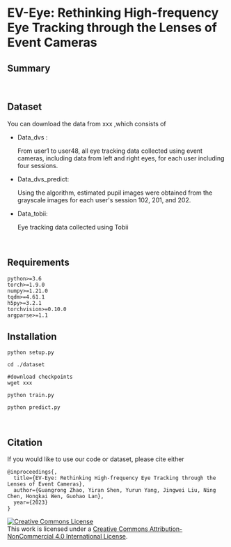 # EV-Eye: Rethinking High-frequency Eye Tracking through the Lenses of Event Cameras

## Summary

<br/>

## Dataset

You can download the data from  xxx ,which consists of

- Data_dvs :
  
  From user1 to user48, all eye tracking data collected using event cameras, including data from left and right eyes, for each user including four sessions.
- Data_dvs_predict:
  
  Using the algorithm, estimated pupil images were obtained from the grayscale images for each user's session 102, 201, and 202.
- Data_tobii:
  
  Eye tracking data collected using Tobii

<br/>

## Requirements

```
python>=3.6
torch>=1.9.0
numpy>=1.21.0
tqdm>=4.61.1
h5py>=3.2.1
torchvision>=0.10.0
argparse>=1.1
```

## Installation

```
python setup.py

cd ./dataset

#download checkpoints
wget xxx

python train.py

python predict.py
```

<br/>

## Citation

If you would like to use our code or dataset, please cite either

```
@inproceedings{,  
  title={EV-Eye: Rethinking High-frequency Eye Tracking through the Lenses of Event Cameras},  
  author={Guangrong Zhao, Yiran Shen, Yurun Yang, Jingwei Liu, Ning Chen, Hongkai Wen, Guohao Lan},  
  year={2023}  
} 
```

<a rel="license" href="http://creativecommons.org/licenses/by-nc/4.0/"><img alt="Creative Commons License" style="border-width:0" src="https://i.creativecommons.org/l/by-nc/4.0/88x31.png" /></a><br />This work is licensed under a <a rel="license" href="http://creativecommons.org/licenses/by-nc/4.0/">Creative Commons Attribution-NonCommercial 4.0 International License</a>.
